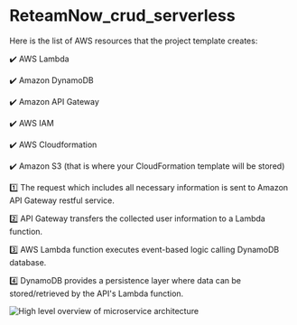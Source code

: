# ReteamNow_crud_serverless

Here is the list of AWS resources that the project template creates:

✔️ AWS Lambda

✔️ Amazon DynamoDB

✔️ Amazon API Gateway

✔️ AWS IAM

✔️ AWS Cloudformation

✔️ Amazon S3 (that is where your CloudFormation template will be stored)

1️⃣ The request which includes all necessary information is sent to Amazon API Gateway restful service.

2️⃣ API Gateway transfers the collected user information to a Lambda function.

3️⃣ AWS Lambda function executes event-based logic calling DynamoDB database.

4️⃣ DynamoDB provides a persistence layer where data can be stored/retrieved by the API's Lambda function.


![High level overview of microservice architecture](https://user-images.githubusercontent.com/106739132/199459978-6e7bd1e4-5696-4dc0-a3d9-8e0d1eb19777.jpg)

